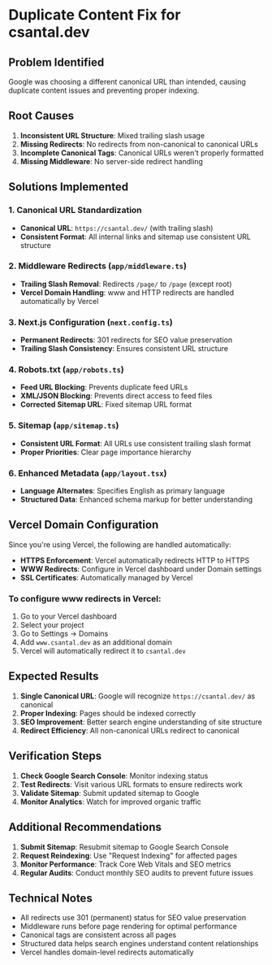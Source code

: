 # Duplicate Content Fix for csantal.dev

## Problem Identified
Google was choosing a different canonical URL than intended, causing duplicate content issues and preventing proper indexing.

## Root Causes
1. **Inconsistent URL Structure**: Mixed trailing slash usage
2. **Missing Redirects**: No redirects from non-canonical to canonical URLs
3. **Incomplete Canonical Tags**: Canonical URLs weren't properly formatted
4. **Missing Middleware**: No server-side redirect handling

## Solutions Implemented

### 1. Canonical URL Standardization
- **Canonical URL**: `https://csantal.dev/` (with trailing slash)
- **Consistent Format**: All internal links and sitemap use consistent URL structure

### 2. Middleware Redirects (`app/middleware.ts`)
- **Trailing Slash Removal**: Redirects `/page/` to `/page` (except root)
- **Vercel Domain Handling**: www and HTTP redirects are handled automatically by Vercel

### 3. Next.js Configuration (`next.config.ts`)
- **Permanent Redirects**: 301 redirects for SEO value preservation
- **Trailing Slash Consistency**: Ensures consistent URL structure

### 4. Robots.txt (`app/robots.ts`)
- **Feed URL Blocking**: Prevents duplicate feed URLs
- **XML/JSON Blocking**: Prevents direct access to feed files
- **Corrected Sitemap URL**: Fixed sitemap URL format

### 5. Sitemap (`app/sitemap.ts`)
- **Consistent URL Format**: All URLs use consistent trailing slash format
- **Proper Priorities**: Clear page importance hierarchy

### 6. Enhanced Metadata (`app/layout.tsx`)
- **Language Alternates**: Specifies English as primary language
- **Structured Data**: Enhanced schema markup for better understanding

## Vercel Domain Configuration
Since you're using Vercel, the following are handled automatically:
- **HTTPS Enforcement**: Vercel automatically redirects HTTP to HTTPS
- **WWW Redirects**: Configure in Vercel dashboard under Domain settings
- **SSL Certificates**: Automatically managed by Vercel

### To configure www redirects in Vercel:
1. Go to your Vercel dashboard
2. Select your project
3. Go to Settings → Domains
4. Add `www.csantal.dev` as an additional domain
5. Vercel will automatically redirect it to `csantal.dev`

## Expected Results
1. **Single Canonical URL**: Google will recognize `https://csantal.dev/` as canonical
2. **Proper Indexing**: Pages should be indexed correctly
3. **SEO Improvement**: Better search engine understanding of site structure
4. **Redirect Efficiency**: All non-canonical URLs redirect to canonical

## Verification Steps
1. **Check Google Search Console**: Monitor indexing status
2. **Test Redirects**: Visit various URL formats to ensure redirects work
3. **Validate Sitemap**: Submit updated sitemap to Google
4. **Monitor Analytics**: Watch for improved organic traffic

## Additional Recommendations
1. **Submit Sitemap**: Resubmit sitemap to Google Search Console
2. **Request Reindexing**: Use "Request Indexing" for affected pages
3. **Monitor Performance**: Track Core Web Vitals and SEO metrics
4. **Regular Audits**: Conduct monthly SEO audits to prevent future issues

## Technical Notes
- All redirects use 301 (permanent) status for SEO value preservation
- Middleware runs before page rendering for optimal performance
- Canonical tags are consistent across all pages
- Structured data helps search engines understand content relationships
- Vercel handles domain-level redirects automatically
